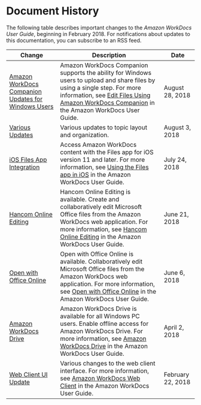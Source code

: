 # Document History<a name="document_history"></a>

The following table describes important changes to the *Amazon WorkDocs User Guide*, beginning in February 2018\. For notifications about updates to this documentation, you can subscribe to an RSS feed\.

| Change | Description | Date | 
| --- |--- |--- |
| [Amazon WorkDocs Companion Updates for Windows Users](#document_history) | Amazon WorkDocs Companion supports the ability for Windows users to upload and share files by using a single step\. For more information, see [Edit Files Using Amazon WorkDocs Companion](https://docs.aws.amazon.com/workdocs/latest/userguide/companion.html) in the Amazon WorkDocs User Guide\. | August 28, 2018 | 
| [Various Updates](#document_history) | Various updates to topic layout and organization\. | August 3, 2018 | 
| [iOS Files App Integration](#document_history) | Access Amazon WorkDocs content with the Files app for iOS version 11 and later\. For more information, see [Using the Files app in iOS](https://docs.aws.amazon.com/workdocs/latest/userguide/iphone_client_help.html#ios-files-app) in the Amazon WorkDocs User Guide\. | July 24, 2018 | 
| [Hancom Online Editing](#document_history) | Hancom Online Editing is available\. Create and collaboratively edit Microsoft Office files from the Amazon WorkDocs web application\. For more information, see [Hancom Online Editing](https://docs.aws.amazon.com/workdocs/latest/userguide/hancom-online-edit.html) in the Amazon WorkDocs User Guide\. | June 21, 2018 | 
| [Open with Office Online](#document_history) | Open with Office Online is available\. Collaboratively edit Microsoft Office files from the Amazon WorkDocs web application\. For more information, see [Open with Office Online](https://docs.aws.amazon.com/workdocs/latest/userguide/office-online.html) in the Amazon WorkDocs User Guide\. | June 6, 2018 | 
| [Amazon WorkDocs Drive](#document_history) | Amazon WorkDocs Drive is available for all Windows PC users\. Enable offline access for Amazon WorkDocs Drive\. For more information, see [Amazon WorkDocs Drive](https://docs.aws.amazon.com/workdocs/latest/userguide/workdocs_drive_help.html) in the Amazon WorkDocs User Guide\. | April 2, 2018 | 
| [Web Client UI Update](#document_history) | Various changes to the web client interface\. For more information, see [Amazon WorkDocs Web Client](https://docs.aws.amazon.com/workdocs/latest/userguide/web_client_help.html) in the Amazon WorkDocs User Guide\. | February 22, 2018 | 